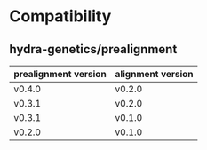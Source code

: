 # Compatibility 
## hydra-genetics/prealignment

| prealignment version | alignment version |
| --- | --- |
| v0.4.0 | v0.2.0 |
| v0.3.1 | v0.2.0 |
| v0.3.1 | v0.1.0 |
| v0.2.0 | v0.1.0 |
